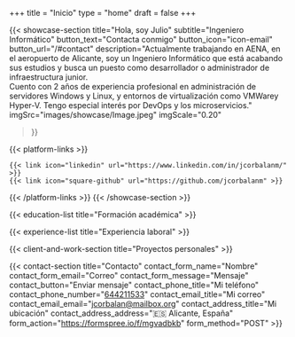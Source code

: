 +++
title =  "Inicio"
type = "home"
draft = false
+++

{{< showcase-section
    title="Hola, soy Julio"
    subtitle="Ingeniero Informático"
    button_text="Contacta conmigo"
    button_icon="icon-email"
    button_url="/#contact"
    description="Actualmente trabajando en AENA, en el aeropuerto de Alicante, soy un Ingeniero Informático que está acabando sus estudios y busca un puesto como desarrollador o administrador de infraestructura junior. <br/> Cuento con 2 años de experiencia profesional en administración de servidores Windows y Linux, y entornos de virtualización como VMWarey  Hyper-V. Tengo especial interés por DevOps y los microservicios."
    imgSrc="images/showcase/Image.jpeg"
    imgScale="0.20"
 >}}

{{< platform-links >}}
<!--
    {{< link icon="square-facebook" url="https://facebook.com/yourpage" >}}
    {{< link icon="square-twitter" url="https://twitter.com/yourpage" >}}
-->
    {{< link icon="linkedin" url="https://www.linkedin.com/in/jcorbalanm/" >}}
    {{< link icon="square-github" url="https://github.com/jcorbalanm" >}}
<!--
    {{< link icon="x-twitter" url="https://twitter.com/zetxek" >}}
    {{< link icon="dribbble" url="#" >}}
    {{< link icon="behance" url="#" >}}
    {{< link icon="youtube" url="#" >}}
    {{< link icon="instagram" url="https://www.instagram.com/zetxek/" >}}
    {{< link icon="square-facebook" url="https://www.facebook.com/zetxek/" >}}
    {{< link icon="codepen" url="#" >}}
    {{< link icon="yelp" url="https://www.yelp.com/" >}}
    {{< link icon="bluesky" url="https://www.bluesky.com/" >}}
    {{< link icon="threads" url="https://www.threads.net/" >}}
    {{< link icon="face-smile" url="https://www.adrianmoreno.info/" >}}
    {{< link icon="user" url="https://jcorbalan.com/" >}}
    {{< link icon="quote-left" url="https://www.adrianmoreno.info/" >}}
    {{< link icon="cloud-arrow-down" url="https://www.adrianmoreno.info/" >}}
    {{< link icon="square-xing" url="https://www.adrianmoreno.info/" >}}
-->
{{< /platform-links >}}
{{< /showcase-section >}}

<!--
{{< about-section
    title="Sobre mí"
    content="Usando <code>sintaxis HTML</code>"
    imgSrc="images/about/montaña.jpeg"
    imgScale="1"
 >}}
 -->

{{< education-list
    title="Formación académica" >}}

<!--
{{< experience-section
    title="Mi experiencia laboral"
    intro_title="Introducción"
    intro_description="Over 17 years of experience working in all kind of project sizes and teams. I have architected & developed digital products to help businesses and improve people's lives, solving complex problems with simple solutions.<br>Puedes usar HTML, con formato en <strong>negrita</strong>, o listas <ul><li>uno</li><li>dos</li></ul>"
    button1_url="https://linkedin.com/in/jcorbalanm"
    button1_text="LinkedIn"
    button1_icon="icon-linkedin"
    button2_url="/files/cv_adrian_moreno_english.pdf"
    button2_text="Descargar CV"
>}}
-->

{{< experience-list 
    title="Experiencia laboral" >}}

<!--
    button3_text="All experience"
    button3_url="/es/experience"
-->

{{< client-and-work-section
    title="Proyectos personales" >}} 

<!--
{{< testimonial-section
    title="Lo que dicen de mí" >}}
-->

{{< contact-section
    title="Contacto" 
    contact_form_name="Nombre"
    contact_form_email="Correo"
    contact_form_message="Mensaje"
    contact_button="Enviar mensaje"
    contact_phone_title="Mi teléfono"
    contact_phone_number="<a href='tel:+34 644211533'>644211533</a>"
    contact_email_title="Mi correo"
    contact_email_email="jcorbalan@mailbox.org"
    contact_address_title="Mi ubicación"
    contact_address_address="🇪🇸 Alicante, España"
    form_action="https://formspree.io/f/mgvadbkb"
    form_method="POST"
     >}}

<!--
{{< newsletter-section 
    newsletter_title="Mantente actualizado"
    newsletter_placeholder="Introduce tu correo"
    newsletter_button="Suscribirse"
    newsletter_success_message="¡Gracias por suscribirte!"
    newsletter_error_message="Algo salió mal, por favor inténtalo de nuevo."
    newsletter_note="Respetamos tu privacidad y no compartiremos tus datos."
    form_action="/"
    form_method="POST"
>}}
-->
